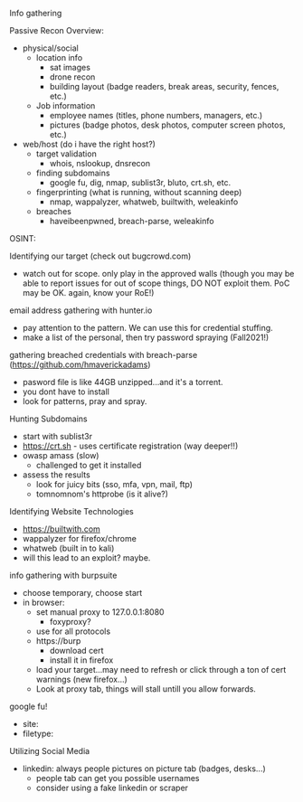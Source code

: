 Info gathering

Passive Recon Overview:
* physical/social
	* location info
		* sat images
		* drone recon
		* building layout (badge readers, break areas, security, fences, etc.)
	* Job information
		* employee names (titles, phone numbers, managers, etc.)
		* pictures (badge photos, desk photos, computer screen photos, etc.)
* web/host (do i have the right host?)
	* target validation
		* whois, nslookup, dnsrecon
	* finding subdomains
		* google fu, dig, nmap, sublist3r, bluto, crt.sh, etc.
	* fingerprinting (what is running, without scanning deep)
		* nmap, wappalyzer, whatweb, builtwith, weleakinfo
	* breaches
		* haveibeenpwned, breach-parse, weleakinfo

OSINT:

Identifying our target (check out bugcrowd.com)
* watch out for scope. only play in the approved walls (though you may be able to report issues for out of scope things, DO NOT exploit them. PoC may be OK. again, know your RoE!)

email address gathering with hunter.io
* pay attention to the pattern. We can use this for credential stuffing.
* make a list of the personal, then try password spraying (Fall2021!)

gathering breached credentials with breach-parse (https://github.com/hmaverickadams)
* pasword file is like 44GB unzipped...and it's a torrent.
* you dont have to install
* look for patterns, pray and spray.

Hunting Subdomains
* start with sublist3r
* https://crt.sh - uses certificate registration (way deeper!!)
* owasp amass (slow)
	* challenged to get it installed
*  assess the results
	*  look for juicy bits (sso, mfa, vpn, mail, ftp)
	* tomnomnom's httprobe (is it alive?)

Identifying Website Technologies
* https://builtwith.com
* wappalyzer for firefox/chrome
* whatweb (built in to kali)
* will this lead to an exploit? maybe.

info gathering with burpsuite
* choose temporary, choose start
* in browser:
	* set manual proxy to 127.0.0.1:8080
		* foxyproxy?
	* use for all protocols
	* https://burp
		* download cert
		* install it in firefox
	* load your target...may need to refresh or click through a ton of cert warnings (new firefox...)
	* Look at proxy tab, things will stall untill you allow forwards.

google fu!
* site:
* filetype:

Utilizing Social Media
* linkedin: always people pictures on picture tab (badges, desks...)
	* people tab can get you possible usernames
	* consider using a fake linkedin or scraper